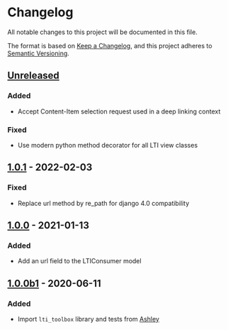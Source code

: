 # Changelog

All notable changes to this project will be documented in this file.

The format is based on [Keep a Changelog](https://keepachangelog.com/en/1.0.0/),
and this project adheres to [Semantic 
Versioning](https://semver.org/spec/v2.0.0.html).

## [Unreleased]

### Added

- Accept Content-Item selection request used in a deep linking context

### Fixed

- Use modern python method decorator for all LTI view classes

## [1.0.1] - 2022-02-03

### Fixed

- Replace url method by re_path for django 4.0 compatibility

## [1.0.0] - 2021-01-13

### Added

- Add an url field to the LTIConsumer model

## [1.0.0b1] - 2020-06-11

### Added

- Import `lti_toolbox` library and tests from
  [Ashley](https://github.com/openfun/ashley)

[Unreleased]: https://github.com/openfun/django-lti-toolbox/compare/v1.0.1...master
[1.0.1]: https://github.com/openfun/django-lti-toolbox/compare/v1.0.0...v1.0.1
[1.0.0]: https://github.com/openfun/django-lti-toolbox/compare/v1.0.0b1...v1.0.0
[1.0.0b1]: https://github.com/openfun/django-lti-toolbox/compare/814377082b89abd6c7e47022462aefee2399e53d...v1.0.0b1
